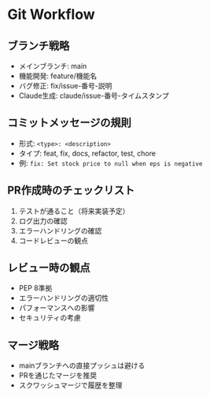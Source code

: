# Git Workflow

## ブランチ戦略
- メインブランチ: main
- 機能開発: feature/機能名
- バグ修正: fix/issue-番号-説明
- Claude生成: claude/issue-番号-タイムスタンプ

## コミットメッセージの規則
- 形式: `<type>: <description>`
- タイプ: feat, fix, docs, refactor, test, chore
- 例: `fix: Set stock price to null when eps is negative`

## PR作成時のチェックリスト
1. テストが通ること（将来実装予定）
2. ログ出力の確認
3. エラーハンドリングの確認
4. コードレビューの観点

## レビュー時の観点
- PEP 8準拠
- エラーハンドリングの適切性
- パフォーマンスへの影響
- セキュリティの考慮

## マージ戦略
- mainブランチへの直接プッシュは避ける
- PRを通じたマージを推奨
- スクワッシュマージで履歴を整理